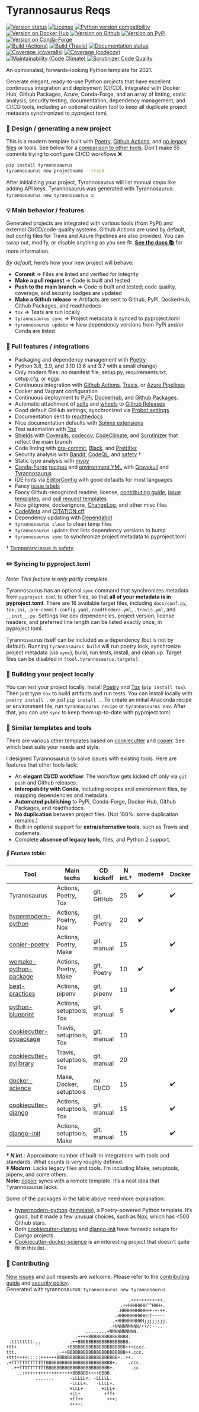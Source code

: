 # Tyrannosaurus Reqs
[![Version status](https://img.shields.io/pypi/status/tyrannosaurus?label=status)](https://pypi.org/project/tyrannosaurus)
[![License](https://img.shields.io/badge/License-Apache%202.0-blue.svg)](https://opensource.org/licenses/Apache-2.0)
[![Python version compatibility](https://img.shields.io/pypi/pyversions/tyrannosaurus?label=Python)](https://pypi.org/project/tyrannosaurus)
[![Version on Docker Hub](https://img.shields.io/docker/v/dmyersturnbull/tyrannosaurus?color=green&label=Docker%20Hub)](https://hub.docker.com/repository/docker/dmyersturnbull/tyrannosaurus)
[![Version on Github](https://img.shields.io/github/v/release/dmyersturnbull/tyrannosaurus?include_prereleases&label=GitHub)](https://github.com/dmyersturnbull/tyrannosaurus/releases)
[![Version on PyPi](https://img.shields.io/pypi/v/tyrannosaurus?label=PyPi)](https://pypi.org/project/tyrannosaurus)
[![Version on Conda-Forge](https://img.shields.io/conda/vn/conda-forge/tyrannosaurus?label=Conda-Forge)](https://anaconda.org/conda-forge/tyrannosaurus)  
[![Build (Actions)](https://img.shields.io/github/workflow/status/dmyersturnbull/tyrannosaurus/Build%20&%20test?label=Tests)](https://github.com/dmyersturnbull/tyrannosaurus/actions)
[![Build (Travis)](https://img.shields.io/travis/dmyersturnbull/tyrannosaurus?label=Travis)](https://travis-ci.org/dmyersturnbull/tyrannosaurus)
[![Documentation status](https://readthedocs.org/projects/tyrannosaurus/badge)](https://tyrannosaurus.readthedocs.io/en/stable/)
[![Coverage (coveralls)](https://coveralls.io/repos/github/dmyersturnbull/tyrannosaurus/badge.svg?branch=main&service=github)](https://coveralls.io/github/dmyersturnbull/tyrannosaurus?branch=main)
[![Coverage (codecov)](https://codecov.io/github/dmyersturnbull/tyrannosaurus/coverage.svg)](https://codecov.io/gh/dmyersturnbull/tyrannosaurus)
[![Maintainability (Code Climate)](https://api.codeclimate.com/v1/badges/5e3b38c9b9c418461dc3/maintainability)](https://codeclimate.com/github/dmyersturnbull/tyrannosaurus/maintainability)
[![Scrutinizer Code Quality](https://scrutinizer-ci.com/g/dmyersturnbull/tyrannosaurus/badges/quality-score.png?b=main)](https://scrutinizer-ci.com/g/dmyersturnbull/tyrannosaurus/?branch=main)

An opinionated, forwards-looking Python template for 2021.

Generate elegant, ready-to-use Python
projects that have excellent continuous integration and deployment (CI/CD). Integrated with
Docker Hub, Github Packages, Azure, Conda-Forge, and an array of linting, static analysis,
security testing, documentation, dependency management, and CI/CD tools, including an optional
custom tool to keep all duplicate project metadata synchronized to pyproject.toml.


### 🎨 Design / generating a new project

This is a modern template built with [Poetry](https://python-poetry.org/),
[Github Actions](https://github.com/features/actions), and
[no legacy files](https://dmyersturnbull.github.io/#-the-python-build-landscape) or tools.
See below for a [comparison to other tools](https://github.com/dmyersturnbull/tyrannosaurus#similar-templates-and-tools).
Don’t make 55 commits trying to configure CI/CD workflows ❌

```bash
pip install tyrannosaurus
tyrannosaurus new projectname --track
```

After initializing your project, Tyrannosaurus will list manual steps like adding API keys.
Tyrannosaurus was generated with Tyrannosaurus: `tyrannosaurus new tyrannosaurus` ☺


### 💡 Main behavior / features

Generated projects are integrated with various tools (from PyPi) and external CI/CD/code-quality systems.
Github Actions are used by default, but config files for Travis and Azure Pipelines are also provided.
You can swap out, modify, or disable anything as you see fit.
**[See the docs 📚](https://tyrannosaurus.readthedocs.io/en/stable/)** for more information.

*By default*, here’s how your new project will behave:

- **Commit** ⇒ Files are linted and verified for integrity
- **Make a pull request** ⇒ Code is built and tested
- **Push to the main branch** ⇒ Code is built and tested; code quality, coverage, and security badges are updated
- **Make a Github release** ⇒ Artifacts are sent to Github, PyPi, DockerHub, Github Packages, and readthedocs
- `tox` ⇒ Tests are run locally
- `tyrannosaurus sync` ⇒ Project metadata is synced to pyproject.toml
- `tyrannosaurus update` ⇒ New dependency versions from PyPi and/or Conda are listed


### 🎁 Full features / integrations

  - Packaging and dependency management with [Poetry](https://python-poetry.org/)
  - Python 3.8, 3.9, and 3.10 (3.6 and 3.7 with a small change)
  - Only modern files: *no* manifest file, setup.py, requirements.txt, setup.cfg, or eggs
  - Continuous integration with [Github Actions](https://github.com/features/actions),
    [Travis](https://www.travis-ci.com/), or
    [Azure Pipelines](https://azure.microsoft.com/en-us/services/devops/pipelines/)
  - Docker and Vagrant configuration
  - Continuous deployment to [PyPi](http://pypi.org/), [Dockerhub](https://hub.docker.com/),
    and [Github Packages](https://github.com/features/packages).
  - Automatic attachment of [sdits](https://docs.python.org/3/distutils/sourcedist.html)
    and [wheels](https://pythonwheels.com/) to
    [Github Releases](https://docs.github.com/en/free-pro-team@latest/github/administering-a-repository/about-releases)
  - Good default GitHub settings, synchronized via [Probot settings](https://github.com/probot/settings)
  - Documentation sent to [readthedocs](https://readthedocs.org/)
  - Nice documentation defaults with
    [Sphinx extensions](https://www.sphinx-doc.org/en/master/usage/extensions/index.html)
  - Test automation with [Tox](https://tox.readthedocs.io)
  - [Shields](https://github.com/badges/shields) with
    [Coveralls](https://coveralls.io/),
    [codecov](https://about.codecov.io/),
    [CodeClimate](https://codeclimate.com/),
    and [Scrutinizer](https://scrutinizer-ci.com/)
    that reflect the main branch
  - Code linting with [pre-commit](https://pre-commit.com/), [Black](https://pypi.org/project/black/),
    and [Prettifier](https://prettier.io/)
  - Security analysis with [Bandit](https://github.com/PyCQA/bandit),
    [CodeQL](https://github.com/github/codeql-action),
    and [safety](https://github.com/pyupio/safety) †
  - Static type analysis with [mypy](https://mypy.readthedocs.io)
  - [Conda-Forge](https://conda-forge.org/) [recipes](https://conda-forge.org/docs/maintainer/adding_pkgs.html#the-recipe-meta-yaml)
    and [environment YML](https://medium.com/@balance1150/how-to-build-a-conda-environment-through-a-yaml-file-db185acf5d22)
    with [Grayskull](https://github.com/conda-incubator/grayskull)
    and [Tyrannosaurus](https://tyrannosaurus.readthedocs.io/)
  - IDE hints via [EditorConfig](https://editorconfig.org/) with good defaults for most languages
  - Fancy [issue labels](https://github.com/crazy-max/ghaction-github-labeler)
  - Fancy Github-recognized readme, license,
    [contributing guide](https://docs.github.com/en/free-pro-team@latest/github/building-a-strong-community/setting-guidelines-for-repository-contributors#adding-a-contributing-file),
    [issue templates](https://docs.github.com/en/free-pro-team@latest/github/building-a-strong-community/configuring-issue-templates-for-your-repository), and
    [pull request templates](https://docs.github.com/en/free-pro-team@latest/github/building-a-strong-community/creating-a-pull-request-template-for-your-repository)
  - Nice gitignore, dockerignore, [ChangeLog](https://keepachangelog.com), and other misc files
  - [CodeMeta](https://codemeta.github.io/user-guide/) and [CITATION.cff](https://citation-file-format.github.io/)
  - Dependency updating with [Dependabot](https://dependabot.com/)
  - `tyrannosaurus clean` to clean temp files
  - `tyrannosaurus update` that lists dependency versions to bump
  - `tyrannosaurus sync` to synchronize project metadata to pyproject.toml

† [Temporary issue in safety](https://github.com/pyupio/safety/issues/201)


### ✏️ Syncing to pyproject.toml

*Note: This feature is only partly complete.*

Tyrannosaurus has an optional `sync` command that synchronizes metadata from `pyproject.toml` to other files,
so that **all of your metadata is in pyproject.toml**.
There are 16 available target files, including `docs/conf.py`, `tox.ini`, `.pre-commit-config.yaml`, `readthedocs.yml`,
`.travis.yml`, and `__init__.py`.
Settings like dev dependencies, project version, license headers, and preferred line length can be listed exactly once,
in pyproject.toml.

Tyrannosaurus itself can be included as a dependency (but is not by default).
Running `tyrannosaurus build` will run poetry lock, synchronize project metadata (via `sync`), build, run tests,
install, and clean up.
Target files can be disabled in `[tool.tyrannosaurus.targets]`.


### 🔨 Building your project locally

You can test your project locally. Install [Poetry](https://github.com/python-poetry/poetry)
and [Tox](https://tox.readthedocs.io/en/latest/) (`pip install tox`).
Then just type `tox` to build artifacts and run tests.
You can install locally with `poetry install .` or just `pip install .`.
To create an initial Anaconda recipe or environment file, run `tyrannosaurus recipe` or `tyrannosaurus env`.
After that, you can use `sync` to keep them up-to-date with pyproject.toml.


### 🎯 Similar templates and tools

There are various other templates based on [cookiecutter](https://github.com/cookiecutter/cookiecutter)
and [copier](https://github.com/copier-org/copier). See which best suits your needs and style.

I designed Tyrannosaurus to solve issues with existing tools.
Here are features that other tools lack:
- An **elegant CI/CD workflow**: The workflow gets kicked off only via `git push` and Github releases.
- **Interopability with Conda**, including recipes and environment files, by mapping dependencies and metadata.
- **Automated publishing** to PyPi, Conda-Forge, Docker Hub, Github Packages, and readthedocs.
- **No duplication** between project files. (Not 100%: some duplication remains.)
- Built-in optional support for **extra/alternative tools**, such as Travis and codemeta.
- Complete **absence of legacy tools**, files, and Python 2 support.

##### 🏁 Feature table:

| Tool                                                                                             | Main techs                | CD kickoff  | N int.† | modern‡ | Docker | Conda | sync | Django  |
| ------------------------------------------------------------------------------------------------ | ------------------------- | ------------| ----|-- | - | - | - | - |
| Tyranosaurus                                                                                     | Actions, Poetry, Tox      | git, GitHub |  25 | ✔️ | ✔️ | ✔️ | ✔️ |   |
| [hypermodern-python](https://github.com/cjolowicz/cookiecutter-hypermodern-python)               | Actions, Poetry, Nox      | git, Poetry |  20 | ✔️ |   |   |   |   |
| [copier-poetry](https://github.com/pawamoy/copier-poetry)                                        | Actions, Poetry, Make     | git, manual |  15 |   | ✔️ |   |  ✔️ |   |
| [wemake-python-package](https://github.com/wemake-services/wemake-python-package)                | Actions, Poetry, Make     | git, Poetry |  10 | ✔️ |   |   |   |   |
| [best-practices](https://github.com/sourcery-ai/python-best-practices-cookiecutter)              | Actions, pipenv           | git, pipenv |  10 |   | ✔️ |   |   |   |
| [python-blueprint](https://github.com/johnthagen/python-blueprint)                               | Actions, setuptools, Tox  | git, manual |  5  |   | ✔️ |   |   |   |
| [cookiecutter-pypackage](https://github.com/audreyfeldroy/cookiecutter-pypackage)                | Travis, setuptools, Tox   | git, manual |  10 |   |   |   |   |   |
| [cookiecutter-pylibrary](https://github.com/ionelmc/cookiecutter-pylibrary)                      | Travis, setuptools, Tox   | git, manual |  20 |   |   |   |   |   |
| [docker-science](https://github.com/docker-science/cookiecutter-docker-science)                  | Make, Docker, setuptools  | no CI/CD    |  15 |   | ✔️ |   |   |   |
| [cookiecutter-django](https://github.com/pydanny/cookiecutter-django)                            | Actions, setuptools, Tox  | git, manual |  15 |   | ✔️ |   |   | ✔️ |
| [django-init](https://github.com/Fueled/django-init)                                             | Actions, setuptools, Make | git, manual |  15 |   | ✔️ |   |   | ✔️ |

**† _N int._**: Approximate number of built-in integrations with tools and standards. What counts is very roughly defined.  
**‡ _Modern_**: Lacks legacy files and tools. I’m including Make, setuptools, pipenv, and some others.  
**Note:** [copier](https://github.com/copier-org/copier) syncs with a remote template. It’s a neat idea that Tyrannosaurus lacks.

Some of the packages in the table above need more explanation:
- [hypermodern-python](https://github.com/cjolowicz/hypermodern-python)
  ([template](https://github.com/cjolowicz/cookiecutter-hypermodern-python)), a Poetry-powered Python
  template. It’s good, but it made a few unusual choices, such as [Nox](https://github.com/theacodes/nox), which has <500 Github stars.
- Both [cookiecutter-django](https://github.com/pydanny/cookiecutter-django) and
  [django-init](https://github.com/Fueled/django-init) have fantastic setups for Django projects.
- [Cookiecutter-docker-science](https://github.com/docker-science/cookiecutter-docker-science) is an interesting project
  that doesn’t quite fit in this list.


### 🍁 Contributing

[New issues](https://github.com/dmyersturnbull/tyrannosaurus/issues) and pull requests are welcome.
Please refer to the [contributing guide](https://github.com/dmyersturnbull/tyrannosaurus/blob/master/CONTRIBUTING.md)
and [security policy](https://github.com/dmyersturnbull/tyrannosaurus/blob/main/SECURITY.md).  
Generated with tyrannosaurus: `tyrannosaurus new tyrannosaurus`


```text
                                              .++++++++++++.
                                           .++HHHHHHH^^HHH+.
                                          .HHHHHHHHHH++-+-++.
                                         .HHHHHHHHHHH:t~~~~~
                                        .+HHHHHHHHHHjjjjjjjj.
                                       .+NNNNNNNNN/++/:--..
                              ........+NNNNNNNNNN.
                          .++++BBBBBBBBBBBBBBB.
 .tttttttt:..           .++BBBBBBBBBBBBBBBBBBB.
+tt+.      ``         .+BBBBBBBBBBBBBBBBBBBBB+++cccc.
ttt.               .-++BBBBBBBBBBBBBBBBBBBBBB++.ccc.
+ttt++++:::::++++++BBBBBBBBBBBBBBBBBBBBBBB+..++.
.+TTTTTTTTTTTTTBBBBBBBBBBBBBBBBBBBBBBBBB+.    .ccc.
  .++TTTTTTTTTTBBBBBBBBBBBBBBBBBBBBBBBB+.      .cc.
    ..:++++++++++++++++++BBBBBB++++BBBB.
           .......      -LLLLL+. -LLLLL.
                        -LLLL+.   -LLLL+.
                        +LLL+       +LLL+
                        +LL+         +ff+
                        +ff++         +++:
                        ++++:
```
